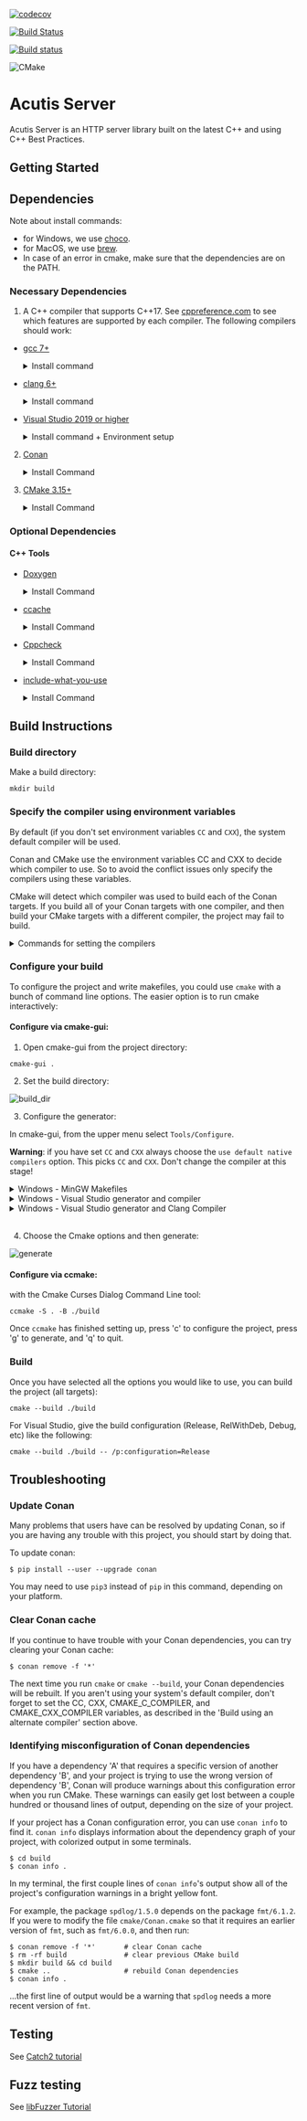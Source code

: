 [![codecov](https://codecov.io/gh/lefticus/cpp_starter_project/branch/master/graph/badge.svg)](https://codecov.io/gh/lefticus/cpp_starter_project)

[![Build Status](https://travis-ci.org/lefticus/cpp_starter_project.svg?branch=master)](https://travis-ci.org/lefticus/cpp_starter_project)

[![Build status](https://ci.appveyor.com/api/projects/status/ro4lbfoa7n0sy74c/branch/master?svg=true)](https://ci.appveyor.com/project/lefticus/cpp-starter-project/branch/master)

![CMake](https://github.com/lefticus/cpp_starter_project/workflows/CMake/badge.svg)

# Acutis Server

Acutis Server is  an HTTP server library built on the latest C++ and using C++ Best Practices.

## Getting Started

## Dependencies

Note about install commands: 
- for Windows, we use [choco](https://chocolatey.org/install).
- for MacOS, we use [brew](https://brew.sh/). 
- In case of an error in cmake, make sure that the dependencies are on the PATH.

### Necessary Dependencies
1. A C++ compiler that supports C++17.
See [cppreference.com](https://en.cppreference.com/w/cpp/compiler_support)
to see which features are supported by each compiler.
The following compilers should work:

  * [gcc 7+](https://gcc.gnu.org/)
	<details>
	<summary>Install command</summary>

	- Debian/Ubuntu:
		
			sudo apt install build-essential

	- Windows:
		
			choco install mingw -y

	- MacOS:
		
			brew install gcc
	</details>

  * [clang 6+](https://clang.llvm.org/)
	<details>
	<summary>Install command</summary>

	- Debian/Ubuntu:
		
			bash -c "$(wget -O - https://apt.llvm.org/llvm.sh)"

	- Windows:

		Visual Studio 2019 ships with LLVM (see the Visual Studio section). However, to install LLVM separately:
		
			choco install llvm -y
			
		llvm-utils for using external LLVM with Visual Studio generator:
			
			git clone https://github.com/zufuliu/llvm-utils.git
			cd llvm-utils/VS2017
			.\install.bat

	- MacOS:
		
			brew install llvm
	</details>

  * [Visual Studio 2019 or higher](https://visualstudio.microsoft.com/)
	<details>
	<summary>Install command + Environment setup</summary>

	On Windows, you need to install Visual Studio 2019 because of the SDK and libraries that ship with it.

	Visual Studio IDE - 2019 Community (installs Clang too):
		
		choco install -y visualstudio2019community --package-parameters "add Microsoft.VisualStudio.Workload.NativeDesktop --includeRecommended --includeOptional --passive --locale en-US"
		
	Put MSVC compiler, Clang compiler, and vcvarsall.bat on the path:

		choco install vswhere -y
		refreshenv
			
		$clpath = vswhere -latest -prerelease -find **/Hostx64/x64/*   # for x64
		[Environment]::SetEnvironmentVariable("Path", $env:Path + ";$clpath", "User")
			
		$clangpath = vswhere -latest -prerelease -find **/Llvm/bin/*
		[Environment]::SetEnvironmentVariable("Path", $env:Path + ";$clangpath", "User")

		$vcvarsallpath =  vswhere -latest -prerelease -find **/Auxiliary/Build/*
		[Environment]::SetEnvironmentVariable("Path", $env:Path + ";$vcvarsallpath", "User")
		refreshenv

	</details>


2. [Conan](https://conan.io/)
	<details>
	<summary>Install Command</summary>
	
	- Via pip - https://docs.conan.io/en/latest/installation.html#install-with-pip-recommended
		
			pip install --user conan
	
	- Windows:
		
			choco install conan -y
	
	- MacOS:
		
			brew install conan
	
	</details>

3. [CMake 3.15+](https://cmake.org/)
	<details>
	<summary>Install Command</summary>
	
	- Debian/Ubuntu:
		
			sudo apt-get install cmake
	
	- Windows:
		
			choco install cmake -y
	
	- MacOS:
			
			brew install cmake
	
	</details>

### Optional Dependencies
#### C++ Tools
  * [Doxygen](http://doxygen.nl/)
	<details>
	<summary>Install Command</summary>

	- Debian/Ubuntu:
		
			sudo apt-get install doxygen
			sudo apt-get install graphviz

	- Windows:
		
			choco install doxygen.install -y
			choco install graphviz -y

	- MacOS:
		
			brew install doxygen
			brew install graphviz

	</details>


  * [ccache](https://ccache.dev/)
	<details>
	<summary>Install Command</summary>

	- Debian/Ubuntu:
		
			sudo apt-get install ccache

	- Windows:
		
			choco install ccache -y

	- MacOS:
		
			brew install ccache

	</details>


  * [Cppcheck](http://cppcheck.sourceforge.net/)
	<details>
	<summary>Install Command</summary>

	- Debian/Ubuntu:
		
			sudo apt-get install cppcheck

	- Windows:
		
			choco install cppcheck -y

	- MacOS:
		
			brew install cppcheck

	</details>


  * [include-what-you-use](https://include-what-you-use.org/)
	<details>
	<summary>Install Command</summary>

	Follow instructions here:
	https://github.com/include-what-you-use/include-what-you-use#how-to-install
	</details>

## Build Instructions

### Build directory
Make a build directory:
```
mkdir build
```
### Specify the compiler using environment variables

By default (if you don't set environment variables `CC` and `CXX`), the system default compiler will be used.

Conan and CMake use the environment variables CC and CXX to decide which compiler to use. So to avoid the conflict issues only specify the compilers using these variables.

CMake will detect which compiler was used to build each of the Conan targets. If you build all of your Conan targets with one compiler, and then build your CMake targets with a different compiler, the project may fail to build.

<details>
<summary>Commands for setting the compilers </summary>

- Debian/Ubuntu/MacOS:
	
	Set your desired compiler (`clang`, `gcc`, etc):
		
	- Temporarily (only for the current shell)
	
		Run one of the followings in the terminal:
	
		- clang
		
				CC=clang CXX=clang++
			
		- gcc
		
				CC=gcc CXX=g++
	
	- Permanent:

		Open `~/.bashrc` using your text editor:
			
			gedit ~/.bashrc
			
		Add `CC` and `CXX` to point to the compilers:
			
			export CC=clang
			export CXX=clang++
			
		Save and close the file.

- Windows:

	- Permanent:
	
		Run one of the followings in PowerShell:
				
		- Visual Studio generator and compiler (cl)
			
				[Environment]::SetEnvironmentVariable("CC", "cl.exe", "User")
				[Environment]::SetEnvironmentVariable("CXX", "cl.exe", "User")
				refreshenv
			
		  Set the architecture using [vsvarsall](https://docs.microsoft.com/en-us/cpp/build/building-on-the-command-line?view=vs-2019#vcvarsall-syntax):
			
				vsvarsall.bat x64

		- clang

				[Environment]::SetEnvironmentVariable("CC", "clang.exe", "User")
				[Environment]::SetEnvironmentVariable("CXX", "clang++.exe", "User")
				refreshenv
	 
		- gcc

				[Environment]::SetEnvironmentVariable("CC", "gcc.exe", "User")
				[Environment]::SetEnvironmentVariable("CXX", "g++.exe", "User")
				refreshenv
	 

  - Temporarily (only for the current shell):
		
			$Env:CC="clang.exe"
			$Env:CXX="clang++.exe"
			
</details>

### Configure your build

To configure the project and write makefiles, you could use `cmake` with a bunch of command line options.
The easier option is to run cmake interactively:

#### **Configure via cmake-gui**:

1) Open cmake-gui from the project directory:
```
cmake-gui .
```
2) Set the build directory:

![build_dir](https://user-images.githubusercontent.com/16418197/82524586-fa48e380-9af4-11ea-8514-4e18a063d8eb.jpg)

3) Configure the generator:

In cmake-gui, from the upper menu select `Tools/Configure`.

**Warning**: if you have set `CC` and `CXX` always choose the `use default native compilers` option. This picks `CC` and `CXX`. Don't change the compiler at this stage!

<details>
<summary>Windows - MinGW Makefiles</summary>

Choose MinGW Makefiles as the generator:

<img src="https://user-images.githubusercontent.com/16418197/82769479-616ade80-9dfa-11ea-899e-3a8c31d43032.png" alt="mingw">

</details>

<details>
<summary>Windows - Visual Studio generator and compiler</summary>

You should have already set `C` and `CXX` to `cl.exe`.

Choose "Visual Studio 16 2019" as the generator:

<img src="https://user-images.githubusercontent.com/16418197/82524696-32502680-9af5-11ea-9697-a42000e900a6.jpg" alt="default_vs">

</details>

<details>

<summary>Windows - Visual Studio generator and Clang Compiler</summary>

You should have already set `C` and `CXX` to `clang.exe` and `clang++.exe`.

Choose "Visual Studio 16 2019" as the generator. To tell Visual studio to use `clang-cl.exe`:
- If you use the LLVM that is shipped with Visual Studio: write `ClangCl` under "optional toolset to use". 

<img src="https://user-images.githubusercontent.com/16418197/82781142-ae60ac00-9e1e-11ea-8c77-222b005a8f7e.png" alt="visual_studio">

- If you use an external LLVM: write [`LLVM_v142`](https://github.com/zufuliu/llvm-utils#llvm-for-visual-studio-2017-and-2019)
 under "optional toolset to use".

<img src="https://user-images.githubusercontent.com/16418197/82769558-b3136900-9dfa-11ea-9f73-02ab8f9b0ca4.png" alt="visual_studio">

</details>
<br/>

4) Choose the Cmake options and then generate:

![generate](https://user-images.githubusercontent.com/16418197/82781591-c97feb80-9e1f-11ea-86c8-f2748b96f516.png)

#### **Configure via ccmake**:
with the Cmake Curses Dialog Command Line tool:  

	ccmake -S . -B ./build

Once `ccmake` has finished setting up, press 'c' to configure the project, 
press 'g' to generate, and 'q' to quit.

### Build
Once you have selected all the options you would like to use, you can build the 
project (all targets):

	cmake --build ./build

For Visual Studio, give the build configuration (Release, RelWithDeb, Debug, etc) like the following:

	cmake --build ./build -- /p:configuration=Release

## Troubleshooting

### Update Conan
Many problems that users have can be resolved by updating Conan, so if you are 
having any trouble with this project, you should start by doing that.

To update conan: 

	$ pip install --user --upgrade conan 

You may need to use `pip3` instead of `pip` in this command, depending on your 
platform.

### Clear Conan cache
If you continue to have trouble with your Conan dependencies, you can try 
clearing your Conan cache:

	$ conan remove -f '*'
	
The next time you run `cmake` or `cmake --build`, your Conan dependencies will
be rebuilt. If you aren't using your system's default compiler, don't forget to 
set the CC, CXX, CMAKE_C_COMPILER, and CMAKE_CXX_COMPILER variables, as 
described in the 'Build using an alternate compiler' section above.

### Identifying misconfiguration of Conan dependencies

If you have a dependency 'A' that requires a specific version of another 
dependency 'B', and your project is trying to use the wrong version of 
dependency 'B', Conan will produce warnings about this configuration error 
when you run CMake. These warnings can easily get lost between a couple 
hundred or thousand lines of output, depending on the size of your project. 

If your project has a Conan configuration error, you can use `conan info` to 
find it. `conan info` displays information about the dependency graph of your 
project, with colorized output in some terminals.

	$ cd build
	$ conan info .

In my terminal, the first couple lines of `conan info`'s output show all of the
project's configuration warnings in a bright yellow font. 

For example, the package `spdlog/1.5.0` depends on the package `fmt/6.1.2`.
If you were to modify the file `cmake/Conan.cmake` so that it requires an 
earlier version of `fmt`, such as `fmt/6.0.0`, and then run:

	$ conan remove -f '*'       # clear Conan cache
	$ rm -rf build              # clear previous CMake build
	$ mkdir build && cd build
	$ cmake ..                  # rebuild Conan dependencies
	$ conan info .

...the first line of output would be a warning that `spdlog` needs a more recent
version of `fmt`.

## Testing
See [Catch2 tutorial](https://github.com/catchorg/Catch2/blob/master/docs/tutorial.md)

## Fuzz testing

See [libFuzzer Tutorial](https://github.com/google/fuzzing/blob/master/tutorial/libFuzzerTutorial.md)
